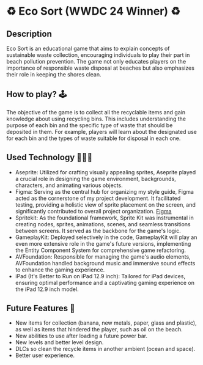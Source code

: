 # ♻︎ Eco Sort (WWDC 24 Winner) ♻︎

## Description
Eco Sort is an educational game that aims to explain concepts of sustainable waste collection, encouraging individuals to play their part in beach pollution prevention. The game not only educates players on the importance of responsible waste disposal at beaches but also emphasizes their role in keeping the shores clean.

## How to play? 🕹️
The objective of the game is to collect all the recyclable items and gain knowledge about using recycling bins. This includes understanding the purpose of each bin and the specific type of waste that should be deposited in them. For example, players will learn about the designated use for each bin and the types of waste suitable for disposal in each one.

## Used Technology 🧑🏼‍💻
- Aseprite: Utilized for crafting visually appealing sprites, Aseprite played a crucial role in designing the game environment, backgrounds, characters, and animating various objects.
- Figma: Serving as the central hub for organizing my style guide, Figma acted as the cornerstone of my project development. It facilitated testing, providing a holistic view of sprite placement on the screen, and significantly contributed to overall project organization. [Figma](https://www.figma.com/file/HPuDDKjLz1RDCqRfm0XK4y/WWDC?type=design&node-id=0%3A1&mode=design&t=vfByNrzAz4Olpj06-1)
- Spritekit: As the foundational framework, Sprite Kit was instrumental in creating nodes, sprites, animations, scenes, and seamless transitions between screens. It served as the backbone for the game's logic.
- GameplayKit: Deployed selectively in the code, GameplayKit will play an even more extensive role in the game's future versions, implementing the Entity Component System for comprehensive game refactoring.
- AVFoundation: Responsible for managing the game's audio elements, AVFoundation handled background music and immersive sound effects to enhance the gaming experience.
- iPad (It's Better to Run on iPad 12.9 inch): Tailored for iPad devices, ensuring optimal performance and a captivating gaming experience on the iPad 12.9 inch model.

## Future Features 💫
- New items for collection (banana, new metals, paper, glass and plastic), as well as items that hindered the player, such as oil on the beach. 
- New abilities to use after loading a future power bar.
- New levels and better level design.
- DLCs so clean the recycle items in another ambient (ocean and space).
- Better user experience.

